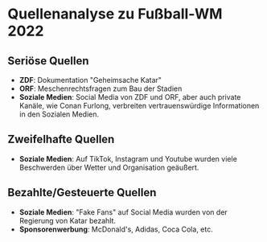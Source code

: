 # Quellenanalyse zu Fußball-WM 2022

## Seriöse Quellen
- **ZDF**: Dokumentation "Geheimsache Katar"
- **ORF**: Meschenrechtsfragen zum Bau der Stadien
- **Soziale Medien**: Social Media von ZDF und ORF, aber auch private Kanäle, wie Conan Furlong, verbreiten vertrauenswürdige Informationen in den Sozialen Medien.

## Zweifelhafte Quellen
- **Soziale Medien**: Auf TikTok, Instagram und Youtube wurden viele Beschwerden über Wetter und Organisation geäußert.

## Bezahlte/Gesteuerte Quellen
- **Soziale Medien**: "Fake Fans" auf Social Media wurden von der Regierung von Katar bezahlt.
- **Sponsorenwerbung**: McDonald's, Adidas, Coca Cola, etc.